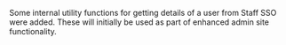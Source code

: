 Some internal utility functions for getting details of a user from Staff SSO were added. These will initially be used as part of enhanced admin site functionality.
